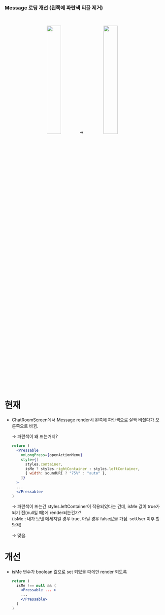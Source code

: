 ### Message 로딩 개선 (왼쪽에 파란색 티끌 제거)

</br>
<p align="center" >
  <img src = "https://user-images.githubusercontent.com/49744535/155384611-7907cfef-4b6b-4fdc-9c39-17448a36b09e.gif" width="30%">&nbsp&nbsp->&nbsp&nbsp
  <img src = "https://user-images.githubusercontent.com/49744535/155387021-68373260-b890-4760-9a10-48c801878881.gif" width="30%">
</p>

# 현재

- ChatRoomScreen에서 Message render시 왼쪽에 파란색으로 살짝 비췄다가 오른쪽으로 바뀜.
    
    → 파란색이 왜 뜨는거지? 
    
    ```jsx
    return (
      <Pressable
        onLongPress={openActionMenu}
        style={[
          styles.container,
          isMe ? styles.rightContainer : styles.leftContainer,
          { width: soundURI ? "75%" : "auto" },
        ]}
      > 
      ...
      </Pressable>
    )
    ```
    
    → 파란색이 뜨는건 styles.leftContainer이 적용되었다는 건데, isMe 값이 true가 되기 전(null일 때)에 render되는건가?  
        (isMe : 내가 보낸 메세지일 경우 true, 아닐 경우 false값을 가짐. setUser 이후 할당됨)
    
    → 맞음. 
    

# 개선

- isMe 변수가 boolean 값으로 set 되었을 때에만 render 되도록
    
    ```jsx
    return (
      isMe !== null && (
        <Pressable ... > 
        ...
        </Pressable>
      )
    )
    ```

